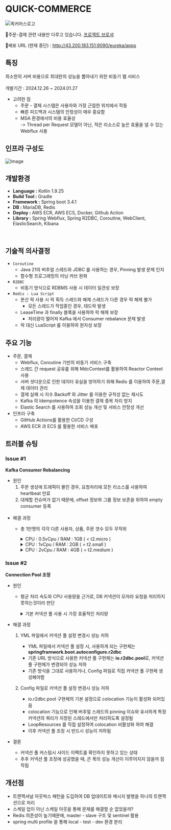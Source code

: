 # QUICK-COMMERCE
![퀵커머스로고](https://github.com/user-attachments/assets/b1fd75bb-3038-4337-a9e8-3c8445d15e70)

📃주문-결제 관련 내용만 다루고 있습니다. [프로젝트 브로셔](https://www.notion.so/teamsparta/3-Quick-Commerce-fa5f015f37c04514a04695c1ee8833f2)

📃배포 URL (현재 중단) : http://43.200.183.151:9090/eureka/apps


## 특징

최소한의 서버 비용으로 최대한의 성능을 뽑아내기 위한 비동기 웹 서비스 <br> <br>
개발기간 : 2024.12.26 ~ 2024.01.27 <br>

- 고려한 점
  - 주문 - 결제 시스템은 사용자와 가장 근접한 위치에서 작동
  - 빠른 피드백과 시스템의 안정성이 매우 중요함
  - MSA 환경에서의 비용 효율성 <br>
-> Thread per Request 모델이 아닌, 적은 리소스로 높은 효율을 낼 수 있는 Webflux 사용

## 인프라 구성도
![Image](https://github.com/user-attachments/assets/9aae28c4-6cb0-4dea-a3ec-1708f000a902)

## 개발환경 
- **Language :** Kotlin 1.9.25
- **Build Tool :** Gradle
- **Framework :** Spring boot 3.4.1
- **DB :** MariaDB, Redis
- **Deploy :** AWS ECR, AWS ECS, Docker, Github Action
- **Library :** Spring Webflux, Spring R2DBC, Coroutine, WebClient, ElasticSearch, Kibana

<br>

## 기술적 의사결정

- `Coroutine`
  - Java 21의 버추얼 스레드와 JDBC 를 사용하는 경우, Pinning 발생 문제 인지
  - 함수형 프로그래밍의 러닝 커브 완화
- `R2DBC`
  - 비동기 방식으로 RDBMS 사용 시 데이터 일관성 보장
- `Redis : Lua Script`
  - 분산 락 사용 시 락 획득 스레드와 해제 스레드가 다른 경우 락 해제 불가
    - 모든 스레드가 작업중인 경우, 데드락 발생
  - LeaseTime 과 finally 블록을 사용하여 락 해제 보장
    - 처리량이 떨어져 Kafka 에서 Consumer rebalance 문제 발생
  - 락 대신 LuaScript 를 이용하여 원자성 보장

## 주요 기능
- 주문, 결제
  - Webflux, Coroutine 기반의 비동기 서비스 구축
  - 스레드 간 request 공유를 위해 MdcContext를 활용하여 Reactor Context 사용
  - 서버 셧다운으로 인한 데이터 유실을 방어하기 위해 Redis 를 이용하여 주문,결제 데이터 관리
  - 결제 실패 시 지수 Backoff 와 Jitter 를 이용한 규칙성 없는 재시도
  - Kafka 의 Idempotence 속성을 이용한 결제 중복 처리 방지
  - Elastic Search 를 사용하여 조회 성능 개선 및 서비스 안정성 개선  
- 인프라 구축
  - GitHub Actions를 활용한 CI/CD 구성
  - AWS ECR 과 ECS 를 활용한 서비스 배포

## 트러블 슈팅

### Issue #1
**Kafka Consumer Rebalancing**

- 원인
  1. 주문 생성에 트래픽이 몰린 경우, 요청처리에 모든 리소스를 사용하여 heartbeat 만료
  2. 대체할 컨슈머가 없기 때문에, offset 정보와 그룹 정보 보존을 위하여 empty consumer 등록
  <br>
- 해결 과정
  - 총 1만명의 각각 다른 사용자, 상품, 주문 갯수 모두 무작위 <br>

    <details>
    <summary>CPU : 0.5vCpu / RAM : 1GB ( < t2.micro ) </summary>
    
      ![image.png](https://github.com/user-attachments/assets/06b2bbbc-4491-416d-9f49-30179ebc4876) <br>
      - 62ms 의 응답속도와 CPU 사용률을 근거로, 로직이 아닌 서버 자원의 문제라 판단

    </details>

    <details>
    <summary>CPU : 1vCpu / RAM : 2GB ( = t2.small ) </summary>
    
      ![Image](https://github.com/user-attachments/assets/1b3c4367-deaa-43fd-9982-fe14c3f09706) <br>
      - 평균 응답속도는 56%, TPS 는 249% 증가 <br>
      - 여전히 테스트마다 CPU 사용률은 100% 기록, heartbeat 와 session timeout 설정을 조정했음에도 여전히 리밸런싱 문제 발생
        <details>
         <summary>CPU / MEM 사용률 </summary>
         
         ![Image](https://github.com/user-attachments/assets/3a176a39-dd37-41d8-b5be-a4ae0f5fd504)
    
        </details>


    </details>

    <details>
    <summary>CPU : 2vCpu / RAM : 4GB ( = t2.medium ) </summary>
    
      ![Image](https://github.com/user-attachments/assets/17108c21-4ce9-44ea-a77d-aaa6d83d748d) <br>
      - 평균 응답속도는 33%, 95% 라인은 50%, 99%라인은 약 60% 개선 <br>
      - CPU 사용량에 여유가 생긴만큼 consumer rebalancing 문제 해결
        <details>
         <summary>CPU / MEM 사용률 </summary>
         
         ![Image](https://github.com/user-attachments/assets/bdd77a32-06f5-45e1-b8b1-e05d63f44208)
    
        </details>

    </details>

### Issue #2
**Connection Pool 조정**

- 원인
  - 평균 처리 속도와 CPU 사용량을 근거로, DB 커넥션이 모자라 요청을 처리하지 못하는것이라 판단
    <details><summary>기본 커넥션 풀 사용 시 가장 효율적인 처리량</summary>
     
       ![Image](https://github.com/user-attachments/assets/23b7ead5-d4ee-4368-aad9-b4166c437e02)

       ![Image](https://github.com/user-attachments/assets/f2502df7-0268-4c54-878b-18e9a61b63aa)
       - 기본 커넥션 풀 사용 시, ramp-up 을 16으로 설정했을 때 32%의 CPU 사용량과 평균 23ms의 응답속도를 확인할 수 있음
    </details>
    
 - 해결 과정
   1. YML 파일에서 커넥션 풀 설정 변경시 성능 저하
      <br>
      - YML 파일에서 커넥션 풀 설정 시, 사용하게 되는 구현체는 **springframwork.boot.autoconfigure.r2dbc**
      - 기존 URL 방식으로 사용한 커넥션 풀 구현체는 **io.r2dbc.pool**로, 커넥션 풀 구현체가 변경되어 성능 저하
      - 기존 방식을 그대로 사용하거나, Config 파일로 직접 커넥션 풀 구현체 생성해야함
      
   2. Config 파일로 커넥션 풀 설정 변경시 성능 저하
      <br>
      - io.r2dbc.pool 구현체의 기본 설정으로 colocation 기능이 활성화 되어있음
      - colocation 기능으로 인해 버추얼 스레드의 pinning 이슈와 유사하게 특정 커넥션의 쿼리가 지정된 스레드에서만 처리하도록 설정됨
      - LoopResources 를 직접 설정하여 colocation 비활성화 하여 해결
      - 이후 커넥션 풀 조정 시 반드시 성능이 저하됨
        
  - 결론
    - 커넥션 풀 커스텀시 사이드 이펙트를 확인하지 못하고 있는 상태
    - 추후 커넥션 풀 조정에 성공했을 때, 큰 폭의 성능 개선이 이루어지지 않을까 짐작됨
   

## 개선점
- 트랜잭셔널 아웃박스 패턴을 도입하여 DB 업데이트와 메시지 발행을 하나의 트랜잭션으로 처리
- 스케일 업이 아닌 스케일 아웃을 통해 문제를 해결할 순 없었을까?
- Redis 의존성이 높기때문에, master - slave 구조 및 sentinel 활용
- spring multi profile 을 통해 local - test - dev 환경 분리
